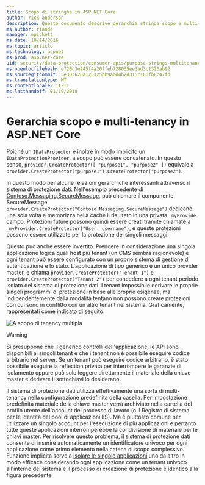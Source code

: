 ```yaml
---
title: Scopo di stringhe in ASP.NET Core
author: rick-anderson
description: Questo documento descrive gerarchia stringa scopo e multi-tenancy, tra cui le API di protezione dati ASP.NET Core.
ms.author: riande
manager: wpickett
ms.date: 10/14/2016
ms.topic: article
ms.technology: aspnet
ms.prod: asp.net-core
uid: security/data-protection/consumer-apis/purpose-strings-multitenancy
ms.openlocfilehash: e720c3e245f4a20ffeb728035ee3ad3c1320ab92
ms.sourcegitcommit: 3e303620a125325bb9abd4b2d315c106fb8c47fd
ms.translationtype: MT
ms.contentlocale: it-IT
ms.lasthandoff: 01/19/2018
---
```

# <a name="purpose-hierarchy-and-multi-tenancy-in-aspnet-core"></a>Gerarchia scopo e multi-tenancy in ASP.NET Core

Poiché un `IDataProtector` è inoltre in modo implicito un `IDataProtectionProvider`, a scopo può essere concatenato. In questo senso, `provider.CreateProtector([ "purpose1", "purpose2" ])` equivale a `provider.CreateProtector("purpose1").CreateProtector("purpose2")`.

In questo modo per alcune relazioni gerarchiche interessanti attraverso il sistema di protezione dati. Nell'esempio precedente di [Contoso.Messaging.SecureMessage](purpose-strings.md#data-protection-contoso-purpose), può chiamare il componente SecureMessage `provider.CreateProtector("Contoso.Messaging.SecureMessage")` dedicano una sola volta e memorizza nella cache il risultato in una privata `_myProvide` campo. Protezioni future possono quindi essere creati tramite chiamate a `_myProvider.CreateProtector("User: username")`, e queste protezioni possono essere utilizzate per la protezione dei singoli messaggi.

Questo può anche essere invertito. Prendere in considerazione una singola applicazione logica quali host più tenant (un CMS sembra ragionevole) e ogni tenant può essere configurato con un proprio sistema di gestione di autenticazione e lo stato. L'applicazione di tipo generico è un unico provider master, e chiama `provider.CreateProtector("Tenant 1")` e `provider.CreateProtector("Tenant 2")` per concedere a ogni tenant periodo isolato del sistema di protezione dati. I tenant Impossibile derivare le proprie singoli programmi di protezione in base alle proprie esigenze, ma indipendentemente dalla modalità tentano non possono creare protezioni con cui sono in conflitto con un altro tenant nel sistema. Graficamente, rappresentati come indicato di seguito.

![A scopo di tenancy multipla](purpose-strings-multitenancy/_static/purposes-multi-tenancy.png)

>[!WARNING]
> Si presuppone che il generico controlli dell'applicazione, le API sono disponibili ai singoli tenant e che i tenant non è possibile eseguire codice arbitrario nel server. Se un tenant può eseguire codice arbitrario, è stato possibile eseguire la reflection privata per interrompere le garanzie di isolamento oppure può solo leggere direttamente il materiale della chiave master e derivare il sottochiavi lo desiderano.

Il sistema di protezione dati utilizza effettivamente una sorta di multi-tenancy nella configurazione predefinita della casella. Per impostazione predefinita materiale della chiave master verrà archiviato nella cartella del profilo utente dell'account del processo di lavoro (o il Registro di sistema per le identità del pool di applicazioni IIS). Ma è piuttosto comune per utilizzare un singolo account per l'esecuzione di più applicazioni e pertanto tutte queste applicazioni interromperebbe la condivisione di materiale per le chiavi master. Per risolvere questo problema, il sistema di protezione dati consente di inserire automaticamente un identificatore univoco per ogni applicazione come primo elemento nella catena di scopo complessivo. Funzione implicita serve a [isolare le singole applicazioni](xref:security/data-protection/configuration/overview#per-application-isolation) uno da altro in modo efficace considerando ogni applicazione come un tenant univoco all'interno del sistema e il processo di creazione di protezione è identico alla figura precedente.
